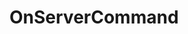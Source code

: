 <Badge type="danger" text="Carbon Compatible"/><Badge type="warning" text="Oxide Compatible"/>
# OnServerCommand

